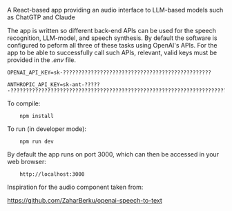 A React-based app providing an audio interface to LLM-based models
such as ChatGTP and Claude

The app is written so different back-end APIs can be used for the
speech recognition, LLM-model, and speech synthesis.  By default the
software is configured to peform all three of these tasks using
OpenAI's APIs.  For the app to be able to successfully call such APIs,
relevant, valid keys must be provided in the _.env_ file.

````
OPENAI_API_KEY=sk-????????????????????????????????????????????????

ANTHROPIC_API_KEY=sk-ant-?????-???????????????????????????????????????????????????????????????????????????????????????????????
````

To compile:
````
    npm install
````

To run (in developer mode):
````
    npm run dev
````

By default the app runs on port 3000, which can then be accessed
in your web browser:
````
    http://localhost:3000
````

Inspiration for the audio component taken from:

  https://github.com/ZaharBerku/openai-speech-to-text


